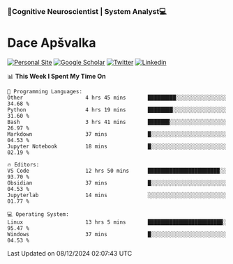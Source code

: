 ### 🧠Cognitive Neuroscientist | System Analyst💻
# Dace Apšvalka

[![Personal Site](https://img.shields.io/badge/website-teal?style=for-the-badge&logo=About.me&logoColor=white)](https://dcdace.net/)
[![Google Scholar](https://img.shields.io/badge/Scholar-yellow?style=for-the-badge&logo=googlescholar&logoColor=ffffff)](https://scholar.google.com/citations?hl=en&user=W8q0HBkAAAAJ&view_op=list_works&sortby=pubdate)
[![Twitter](https://img.shields.io/badge/Twitter-1DA1F2?logo=twitter&logoColor=white&style=for-the-badge)](https://twitter.com/dcdace)
[![Linkedin](https://img.shields.io/badge/linkedin-0077B5?logo=linkedin&logoColor=white&style=for-the-badge)](https://www.linkedin.com/in/dace-apsvalka/)

<!--
[![Dace's wakatime stats](https://github-readme-stats.vercel.app/api/wakatime?username=dcdace&theme=react&layout=compact&custom_title=Coding+past+7+days&v=2)](https://github.com/dcdace/dcdace)


[![github](https://img.shields.io/github/followers/dcdace?logo=github&style=plastic)](https://github.com/dcdace?tab=followers "GitHub followers")
[![wakatime](https://wakatime.com/badge/user/6e7556d3-b1db-4eef-a7e8-9bad735fc27e.svg?style=plastic?v=2)](https://wakatime.com/@6e7556d3-b1db-4eef-a7e8-9bad735fc27e "Total time coded since Feb 28 2022")

[![twitter](https://img.shields.io/twitter/follow/dcdace?label=followers&logo=twitter&color=%23007ec6&style=plastic)](https://twitter.com/dcdace "Twitter followers")

[![Dace's languages](https://github-readme-stats-one-nu-13.vercel.app/api/top-langs/?username=dcdace&langs_count=10&theme=nord&layout=compact)](https://github.com/anuraghazra/github-readme-stats) 
[![Dace's GitHub stats](https://github-readme-stats-one-nu-13.vercel.app/api?username=dcdace&theme=dracula&hide=prs,issues&count_private=true&show_icons=true&hide_rank=true&include_all_commits=true&hide_title=false&custom_title=GitHub+Stats)](https://github.com/anuraghazra/github-readme-stats)
-->

<!--START_SECTION:waka-->
📊 **This Week I Spent My Time On** 

```text
💬 Programming Languages: 
Other                    4 hrs 45 mins       █████████░░░░░░░░░░░░░░░░   34.68 % 
Python                   4 hrs 19 mins       ████████░░░░░░░░░░░░░░░░░   31.60 % 
Bash                     3 hrs 41 mins       ███████░░░░░░░░░░░░░░░░░░   26.97 % 
Markdown                 37 mins             █░░░░░░░░░░░░░░░░░░░░░░░░   04.53 % 
Jupyter Notebook         18 mins             █░░░░░░░░░░░░░░░░░░░░░░░░   02.19 % 

🔥 Editors: 
VS Code                  12 hrs 50 mins      ███████████████████████░░   93.70 % 
Obsidian                 37 mins             █░░░░░░░░░░░░░░░░░░░░░░░░   04.53 % 
Jupyterlab               14 mins             ░░░░░░░░░░░░░░░░░░░░░░░░░   01.77 % 

💻 Operating System: 
Linux                    13 hrs 5 mins       ████████████████████████░   95.47 % 
Windows                  37 mins             █░░░░░░░░░░░░░░░░░░░░░░░░   04.53 % 
```


 Last Updated on 08/12/2024 02:07:43 UTC
<!--END_SECTION:waka-->

